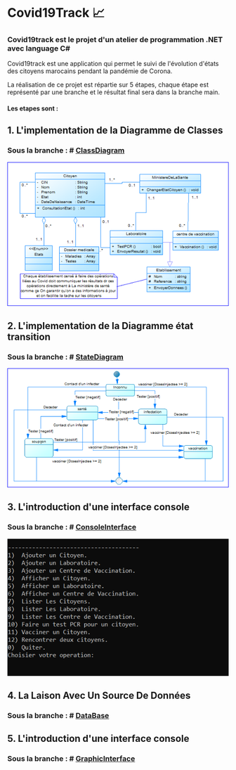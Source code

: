 # Covid19Track :chart_with_upwards_trend:

### Covid19track est le projet d'un atelier de programmation .NET avec language C#

Covid19track est une application qui permet le suivi de l'évolution d'états des citoyens marocains pendant la pandémie de Corona.

La réalisation de ce projet est répartie sur 5 étapes, chaque étape est représenté par une branche et le résultat final sera dans la branche main.




#### Les etapes sont :

## 1. L'implementation de la Diagramme de Classes
### Sous la branche : # [ClassDiagram](https://github.com/abderrazzaq-laanoui/Covid19Track/tree/ClassDiagram)

![Diagramme de Classes](/assets/DC.png)

## 2. L'implementation de la Diagramme état transition
### Sous la branche : # [StateDiagram](https://github.com/abderrazzaq-laanoui/Covid19Track/tree/StateDiagram)

![Diagramme état transition](/assets/DET.png)



## 3. L'introduction d'une interface console
### Sous la branche : # [ConsoleInterface](https://github.com/abderrazzaq-laanoui/Covid19Track/tree/ConsoleInterface)

![Diagramme état transition](/assets/Console.png)



## 4. La Laison Avec Un Source De Données
### Sous la branche : # [DataBase](https://github.com/abderrazzaq-laanoui/Covid19Track/tree/DataBase)



## 5. L'introduction d'une interface console
### Sous la branche : # [GraphicInterface]()
